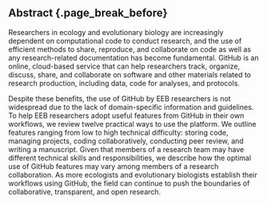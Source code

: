 ## Abstract {.page_break_before}

Researchers in ecology and evolutionary biology are increasingly dependent on computational code to conduct research, and the use of efficient methods to share, reproduce, and collaborate on code as well as any research-related documentation has become fundamental. GitHub is an online, cloud-based service that can help researchers track, organize, discuss, share, and collaborate on software and other materials related to research production, including data, code for analyses, and protocols.

Despite these benefits, the use of GitHub by EEB researchers is not widespread due to the lack of domain-specific information and guidelines.
To help EEB researchers adopt useful features from GitHub in their own workflows, we review twelve practical ways to use the platform.
We outline features ranging from low to high technical difficulty: storing code, managing projects, coding collaboratively, conducting peer review, and writing a manuscript.
Given that members of a research team may have different technical skills and responsibilities, we describe how the optimal use of GitHub features may vary among members of a research collaboration.
As more ecologists and evolutionary biologists establish their workflows using GitHub, the field can continue to push the boundaries of collaborative, transparent, and open research.
